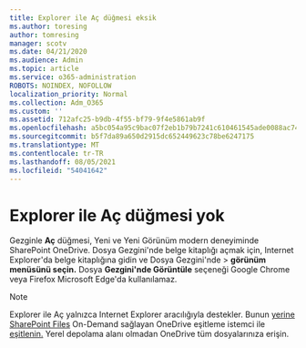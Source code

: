 ```yaml
---
title: Explorer ile Aç düğmesi eksik
ms.author: toresing
author: tomresing
manager: scotv
ms.date: 04/21/2020
ms.audience: Admin
ms.topic: article
ms.service: o365-administration
ROBOTS: NOINDEX, NOFOLLOW
localization_priority: Normal
ms.collection: Adm_O365
ms.custom: ''
ms.assetid: 712afc25-b9db-4f55-bf79-9f4e5861ab9f
ms.openlocfilehash: a5bc054a95c9bac07f2eb1b79b7241c610461545ade0088ac74254e6ae4169ae
ms.sourcegitcommit: b5f7da89a650d2915dc652449623c78be6247175
ms.translationtype: MT
ms.contentlocale: tr-TR
ms.lasthandoff: 08/05/2021
ms.locfileid: "54041642"
---
```

# <a name="the-open-with-explorer-button-is-missing"></a>Explorer ile Aç düğmesi yok

Gezginle **Aç** düğmesi, Yeni ve Yeni Görünüm modern deneyiminde SharePoint OneDrive. Dosya Gezgini'nde belge kitaplığı açmak için, Internet Explorer'da belge kitaplığına gidin ve Dosya Gezgini'nde \> **görünüm menüsünü seçin.** Dosya **Gezgini'nde Görüntüle** seçeneği Google Chrome veya Firefox Microsoft Edge'da kullanılamaz. 
  
> [!NOTE]
> Explorer ile Aç yalnızca Internet Explorer aracılığıyla destekler. Bunun [yerine SharePoint Files](https://support.office.com/article/6de9ede8-5b6e-4503-80b2-6190f3354a88.aspx) On-Demand sağlayan OneDrive eşitleme istemci ile [eşitlenin.](https://support.office.com/article/0e6860d3-d9f3-4971-b321-7092438fb38e.aspx) Yerel depolama alanı olmadan OneDrive tüm dosyalarınıza erişin. 
  

